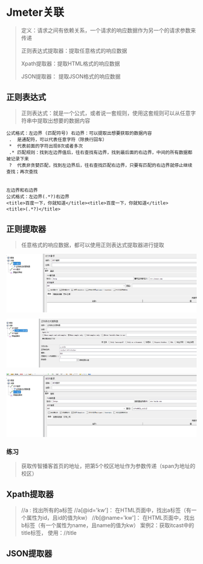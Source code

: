 # Jmeter关联

> 定义：请求之间有依赖关系，一个请求的响应数据作为另一个的请求参数来传递
>
> 正则表达式提取器：提取任意格式的响应数据
>
> Xpath提取器：提取HTML格式的响应数据
>
> JSON提取器： 提取JSON格式的响应数据

## 正则表达式

> 正则表达式：就是一个公式，或者说一套规则，使用这套规则可以从任意字符串中提取出想要的数据内容

```
公式格式：左边界 (匹配符号) 右边界：可以提取出想要获取的数据内容
 .  是通配符，可以代表任意字符（除换行回车）
 *  代表前面的字符出现0次或者多次
 .* 匹配规则：找到左边界值后，往右查找有边界，找到最后面的右边界，中间的所有数据都被记录下来
 ?  代表非贪婪匹配，找到左边界后，往右查找匹配右边界，只要有匹配的右边界就停止继续查找；再次查找


左边界和右边界
公式格式：左边界(.*?)右边界
<title>百度一下，你就知道</title><title>百度一下，你就知道</title>
<title>(.*?)</title>
```

## 正则提取器

> 任意格式的响应数据，都可以使用正则表达式提取器进行提取

![image.png](./assets/1709774559786-image.png)

![image.png](./assets/1709774582971-image.png)

![image.png](./assets/1709774592757-image.png)

### 练习

> 获取传智播客首页的地址，把第5个校区地址作为参数传递（span为地址的校区）

## Xpath提取器

> //a : 找出所有的a标签
> //a[@id='kw']： 在HTML页面中，找出a标签（有一个属性为id，且id的值为kw）
> //b[@name='kw']： 在HTML页面中，找出b标签（有一个属性为name，且name的值为kw）
> 案例2：获取itcast中的title标签，
> 使用：//title


















## JSON提取器
